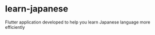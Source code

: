 # learn-japanese
Flutter application developed to help you learn Japanese language more efficiently
